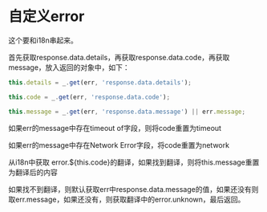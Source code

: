 # 自定义error

这个要和i18n串起来。

首先获取response.data.details，再获取response.data.code，再获取message，放入返回的对象中，如下：

```js
this.details = _.get(err, 'response.data.details');

this.code = _.get(err, 'response.data.code');

this.message = _.get(err, 'response.data.message') || err.message;
```

如果err的message中存在timeout of字段，则将code重置为timeout

如果err的message中存在Network Error字段，将code重置为network

从i18n中获取 error.${this.code}的翻译，如果找到翻译，则将this.message重置为翻译后的内容

如果找不到翻译，则默认获取err中response.data.message的值，如果还没有则取err.message，如果还没有，则获取翻译中的error.unknown，最后返回。



